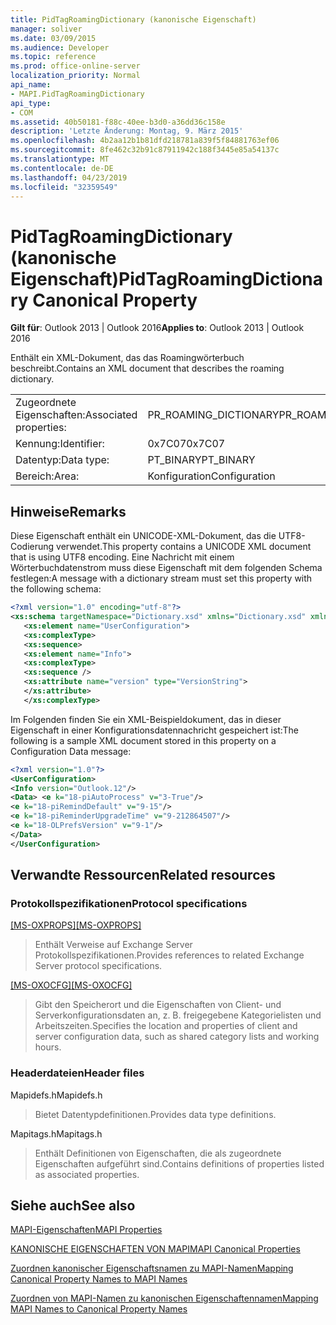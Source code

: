 ```yaml
---
title: PidTagRoamingDictionary (kanonische Eigenschaft)
manager: soliver
ms.date: 03/09/2015
ms.audience: Developer
ms.topic: reference
ms.prod: office-online-server
localization_priority: Normal
api_name:
- MAPI.PidTagRoamingDictionary
api_type:
- COM
ms.assetid: 40b50181-f88c-40ee-b3d0-a36dd36c158e
description: 'Letzte Änderung: Montag, 9. März 2015'
ms.openlocfilehash: 4b2aa12b1b81dfd218781a839f5f84881763ef06
ms.sourcegitcommit: 8fe462c32b91c87911942c188f3445e85a54137c
ms.translationtype: MT
ms.contentlocale: de-DE
ms.lasthandoff: 04/23/2019
ms.locfileid: "32359549"
---
```

# <a name="pidtagroamingdictionary-canonical-property"></a><span data-ttu-id="4cd88-103">PidTagRoamingDictionary (kanonische Eigenschaft)</span><span class="sxs-lookup"><span data-stu-id="4cd88-103">PidTagRoamingDictionary Canonical Property</span></span>

<span data-ttu-id="4cd88-104">**Gilt für**: Outlook 2013 | Outlook 2016</span><span class="sxs-lookup"><span data-stu-id="4cd88-104">**Applies to**: Outlook 2013 | Outlook 2016</span></span> 
  
<span data-ttu-id="4cd88-105">Enthält ein XML-Dokument, das das Roamingwörterbuch beschreibt.</span><span class="sxs-lookup"><span data-stu-id="4cd88-105">Contains an XML document that describes the roaming dictionary.</span></span>
  
|||
|:-----|:-----|
|<span data-ttu-id="4cd88-106">Zugeordnete Eigenschaften:</span><span class="sxs-lookup"><span data-stu-id="4cd88-106">Associated properties:</span></span>  <br/> |<span data-ttu-id="4cd88-107">PR_ROAMING_DICTIONARY</span><span class="sxs-lookup"><span data-stu-id="4cd88-107">PR_ROAMING_DICTIONARY</span></span>  <br/> |
|<span data-ttu-id="4cd88-108">Kennung:</span><span class="sxs-lookup"><span data-stu-id="4cd88-108">Identifier:</span></span>  <br/> |<span data-ttu-id="4cd88-109">0x7C07</span><span class="sxs-lookup"><span data-stu-id="4cd88-109">0x7C07</span></span>  <br/> |
|<span data-ttu-id="4cd88-110">Datentyp:</span><span class="sxs-lookup"><span data-stu-id="4cd88-110">Data type:</span></span>  <br/> |<span data-ttu-id="4cd88-111">PT_BINARY</span><span class="sxs-lookup"><span data-stu-id="4cd88-111">PT_BINARY</span></span>  <br/> |
|<span data-ttu-id="4cd88-112">Bereich:</span><span class="sxs-lookup"><span data-stu-id="4cd88-112">Area:</span></span>  <br/> |<span data-ttu-id="4cd88-113">Konfiguration</span><span class="sxs-lookup"><span data-stu-id="4cd88-113">Configuration</span></span>  <br/> |
   
## <a name="remarks"></a><span data-ttu-id="4cd88-114">Hinweise</span><span class="sxs-lookup"><span data-stu-id="4cd88-114">Remarks</span></span>

<span data-ttu-id="4cd88-115">Diese Eigenschaft enthält ein UNICODE-XML-Dokument, das die UTF8-Codierung verwendet.</span><span class="sxs-lookup"><span data-stu-id="4cd88-115">This property contains a UNICODE XML document that is using UTF8 encoding.</span></span> <span data-ttu-id="4cd88-116">Eine Nachricht mit einem Wörterbuchdatenstrom muss diese Eigenschaft mit dem folgenden Schema festlegen:</span><span class="sxs-lookup"><span data-stu-id="4cd88-116">A message with a dictionary stream must set this property with the following schema:</span></span>
  
```xml
<?xml version="1.0" encoding="utf-8"?> 
<xs:schema targetNamespace="Dictionary.xsd" xmlns="Dictionary.xsd" xmlns:xs="https://www.w3.org/2001/XMLSchema"> 
   <xs:element name="UserConfiguration"> 
   <xs:complexType> 
   <xs:sequence> 
   <xs:element name="Info"> 
   <xs:complexType> 
   <xs:sequence /> 
   <xs:attribute name="version" type="VersionString"> 
   </xs:attribute> 
   </xs:complexType>
```

<span data-ttu-id="4cd88-117">Im Folgenden finden Sie ein XML-Beispieldokument, das in dieser Eigenschaft in einer Konfigurationsdatennachricht gespeichert ist:</span><span class="sxs-lookup"><span data-stu-id="4cd88-117">The following is a sample XML document stored in this property on a Configuration Data message:</span></span> 
  
```xml
<?xml version="1.0"?> 
<UserConfiguration> 
<Info version="Outlook.12"/> 
<Data> <e k="18-piAutoProcess" v="3-True"/> 
<e k="18-piRemindDefault" v="9-15"/> 
<e k="18-piReminderUpgradeTime" v="9-212864507"/> 
<e k="18-OLPrefsVersion" v="9-1"/> 
</Data> 
</UserConfiguration>
```

## <a name="related-resources"></a><span data-ttu-id="4cd88-118">Verwandte Ressourcen</span><span class="sxs-lookup"><span data-stu-id="4cd88-118">Related resources</span></span>

### <a name="protocol-specifications"></a><span data-ttu-id="4cd88-119">Protokollspezifikationen</span><span class="sxs-lookup"><span data-stu-id="4cd88-119">Protocol specifications</span></span>

<span data-ttu-id="4cd88-120">[[MS-OXPROPS]](https://msdn.microsoft.com/library/f6ab1613-aefe-447d-a49c-18217230b148%28Office.15%29.aspx)</span><span class="sxs-lookup"><span data-stu-id="4cd88-120">[[MS-OXPROPS]](https://msdn.microsoft.com/library/f6ab1613-aefe-447d-a49c-18217230b148%28Office.15%29.aspx)</span></span>
  
> <span data-ttu-id="4cd88-121">Enthält Verweise auf Exchange Server Protokollspezifikationen.</span><span class="sxs-lookup"><span data-stu-id="4cd88-121">Provides references to related Exchange Server protocol specifications.</span></span>
    
<span data-ttu-id="4cd88-122">[[MS-OXOCFG]](https://msdn.microsoft.com/library/7d466dd5-c156-4da9-9a01-75c78e7e1a67%28Office.15%29.aspx)</span><span class="sxs-lookup"><span data-stu-id="4cd88-122">[[MS-OXOCFG]](https://msdn.microsoft.com/library/7d466dd5-c156-4da9-9a01-75c78e7e1a67%28Office.15%29.aspx)</span></span>
  
> <span data-ttu-id="4cd88-123">Gibt den Speicherort und die Eigenschaften von Client- und Serverkonfigurationsdaten an, z. B. freigegebene Kategorielisten und Arbeitszeiten.</span><span class="sxs-lookup"><span data-stu-id="4cd88-123">Specifies the location and properties of client and server configuration data, such as shared category lists and working hours.</span></span>
    
### <a name="header-files"></a><span data-ttu-id="4cd88-124">Headerdateien</span><span class="sxs-lookup"><span data-stu-id="4cd88-124">Header files</span></span>

<span data-ttu-id="4cd88-125">Mapidefs.h</span><span class="sxs-lookup"><span data-stu-id="4cd88-125">Mapidefs.h</span></span>
  
> <span data-ttu-id="4cd88-126">Bietet Datentypdefinitionen.</span><span class="sxs-lookup"><span data-stu-id="4cd88-126">Provides data type definitions.</span></span>
    
<span data-ttu-id="4cd88-127">Mapitags.h</span><span class="sxs-lookup"><span data-stu-id="4cd88-127">Mapitags.h</span></span>
  
> <span data-ttu-id="4cd88-128">Enthält Definitionen von Eigenschaften, die als zugeordnete Eigenschaften aufgeführt sind.</span><span class="sxs-lookup"><span data-stu-id="4cd88-128">Contains definitions of properties listed as associated properties.</span></span>
    
## <a name="see-also"></a><span data-ttu-id="4cd88-129">Siehe auch</span><span class="sxs-lookup"><span data-stu-id="4cd88-129">See also</span></span>



[<span data-ttu-id="4cd88-130">MAPI-Eigenschaften</span><span class="sxs-lookup"><span data-stu-id="4cd88-130">MAPI Properties</span></span>](mapi-properties.md)
  
[<span data-ttu-id="4cd88-131">KANONISCHE EIGENSCHAFTEN VON MAPI</span><span class="sxs-lookup"><span data-stu-id="4cd88-131">MAPI Canonical Properties</span></span>](mapi-canonical-properties.md)
  
[<span data-ttu-id="4cd88-132">Zuordnen kanonischer Eigenschaftsnamen zu MAPI-Namen</span><span class="sxs-lookup"><span data-stu-id="4cd88-132">Mapping Canonical Property Names to MAPI Names</span></span>](mapping-canonical-property-names-to-mapi-names.md)
  
[<span data-ttu-id="4cd88-133">Zuordnen von MAPI-Namen zu kanonischen Eigenschaftennamen</span><span class="sxs-lookup"><span data-stu-id="4cd88-133">Mapping MAPI Names to Canonical Property Names</span></span>](mapping-mapi-names-to-canonical-property-names.md)

